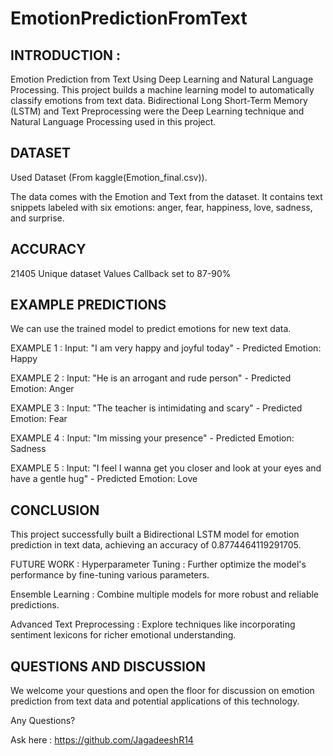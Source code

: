 # EmotionPredictionFromText
## INTRODUCTION :
Emotion Prediction from Text Using Deep Learning and Natural Language Processing.
This project builds a machine learning model to automatically classify emotions from text data.
Bidirectional Long Short-Term Memory (LSTM) and Text Preprocessing were the Deep Learning technique and Natural Language Processing used in this project.

## DATASET
Used Dataset (From kaggle(Emotion_final.csv)).

The data comes with the Emotion and Text from the dataset.
It contains text snippets labeled with six emotions: anger, fear, happiness, love, sadness, and surprise.

## ACCURACY
21405 Unique dataset Values
Callback set to 87-90%

## EXAMPLE PREDICTIONS
We can use the trained model to predict emotions for new text data.

EXAMPLE 1 : Input: "I am very happy and joyful today" - Predicted Emotion: Happy 

EXAMPLE 2 : Input: "He is an arrogant and rude person" - Predicted Emotion: Anger

EXAMPLE 3 : Input: "The teacher is intimidating and scary" - Predicted Emotion: Fear

EXAMPLE 4 : Input: "Im missing your presence" - Predicted Emotion: Sadness

EXAMPLE 5 : Input: "I feel I wanna get you closer and look at your eyes and have a gentle hug" - Predicted Emotion: Love

## CONCLUSION
This project successfully built a Bidirectional LSTM model for emotion prediction in text data, achieving an accuracy of 0.8774464119291705.

FUTURE WORK :
Hyperparameter Tuning : Further optimize the model's performance by fine-tuning various parameters.

Ensemble Learning : Combine multiple models for more robust and reliable predictions.

Advanced Text Preprocessing : Explore techniques like incorporating sentiment lexicons for richer emotional understanding.

## QUESTIONS AND DISCUSSION
We welcome your questions and open the floor for discussion on emotion prediction from text data and potential applications of this technology.

Any Questions?

Ask here : https://github.com/JagadeeshR14
